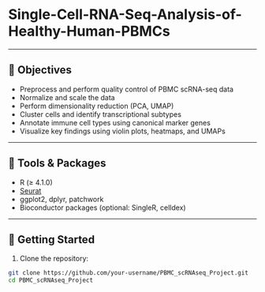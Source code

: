 # Single-Cell-RNA-Seq-Analysis-of-Healthy-Human-PBMCs

---

## 📌 Objectives

- Preprocess and perform quality control of PBMC scRNA-seq data
- Normalize and scale the data
- Perform dimensionality reduction (PCA, UMAP)
- Cluster cells and identify transcriptional subtypes
- Annotate immune cell types using canonical marker genes
- Visualize key findings using violin plots, heatmaps, and UMAPs

---

## 🔧 Tools & Packages

- R (≥ 4.1.0)
- [Seurat](https://satijalab.org/seurat/)
- ggplot2, dplyr, patchwork
- Bioconductor packages (optional: SingleR, celldex)

---

## 🚀 Getting Started

1. Clone the repository:
```bash
git clone https://github.com/your-username/PBMC_scRNAseq_Project.git
cd PBMC_scRNAseq_Project
